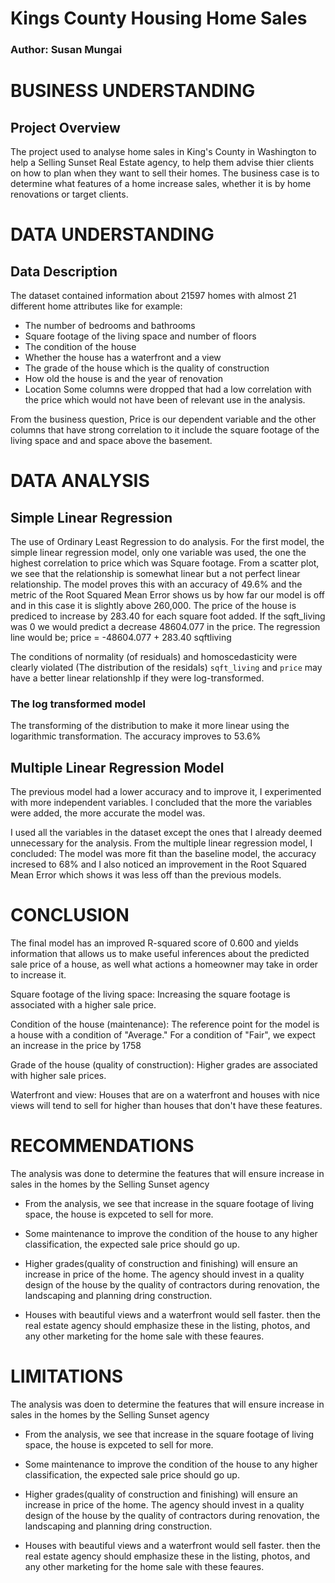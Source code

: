 # Kings County Housing Home Sales
### Author: Susan Mungai

# BUSINESS UNDERSTANDING
## Project Overview

The project used to analyse home sales in King's County in Washington to help a Selling Sunset Real Estate agency, to help them advise thier clients on how to plan when they want to sell their homes. 
The business case is to determine what features of a home increase sales, whether it is by home renovations or target clients.


# DATA UNDERSTANDING 
## Data Description

The  dataset contained information about 21597 homes with almost 21 different home attributes like for example:
* The number of bedrooms and bathrooms
* Square footage of the living space and number of floors
* The condition of the house
* Whether the house has a waterfront and a view
* The grade of the house which is the quality of construction
* How old the house is and the year of renovation
* Location
Some columns were dropped that had a low correlation with the price which would not have been of relevant use in the analysis. 

From the business question, Price is our dependent variable and the other columns that have strong correlation to it include the square footage of the living space and and space above the basement.


# DATA ANALYSIS 
## Simple Linear Regression
The use of Ordinary  Least Regression to do analysis. For the first model, the simple linear regression model, only one variable was used, the one the highest correlation to price which was Square footage. From a scatter plot, we see that the relationship is somewhat linear but a not perfect linear relationship. 
The model proves this with an accuracy of 49.6% and the metric of the Root Squared Mean Error shows us by how far our model is off and in this case it is slightly above 260,000.
The price of the house is prediced to increase by 283.40 for each square foot added.
If the sqft_living was 0 we would predict a decrease 48604.077 in the price. 
The regression line would be;
price = -48604.077 + 283.40 sqftliving

The conditions of normality (of residuals) and homoscedasticity were clearly violated (The distribution of the residals) `sqft_living` and `price` may have a better linear relationshIp if they were log-transformed.
### The log transformed model
The transforming of the distribution to make it more linear using the logarithmic transformation. The accuracy improves to 53.6% 

## Multiple Linear Regression Model
The previous model had a lower accuracy and to improve it, I experimented with more independent variables. I concluded that the more the variables were added, the more accurate the model was. 

I used all the variables in the dataset except the ones that I already deemed unnecessary for the analysis. 
From the multiple linear regression model, I concluded:
The model was more fit than the baseline model, the accuracy incresed to 68% and I also noticed an improvement in the Root Squared Mean Error which shows it was less off than the previous models.

# CONCLUSION
The final model has an improved R-squared score of 0.600 and yields information that allows us to make useful inferences about the predicted sale price of a house, as well what actions a homeowner may take in order to increase it.

Square footage of the living space: Increasing the square footage is associated with a higher sale price.

Condition of the house (maintenance): The reference point for the model is a house with a condition of "Average." For a condition of "Fair", we expect an increase in the price by 1758

Grade of the house (quality of construction): Higher grades are associated with higher sale prices.

Waterfront and view: Houses that are on a waterfront and houses with nice views will tend to sell for higher than houses that don't have these features.


# RECOMMENDATIONS 
The analysis was done to determine the features that will ensure increase in sales in the homes by the Selling Sunset agency 
* From the analysis, we see that increase in the square footage of living space, the house is expceted to sell for more.


* Some maintenance to improve the condition of the house to any higher classification, the expected sale price should go up.


* Higher grades(quality of construction and finishing) will ensure an increase in price of the home. The agency should invest in a quality design of the house by the quality of contractors during renovation, the landscaping and planning dring construction.


* Houses with beautiful views and a waterfront would sell faster. then the real estate agency should emphasize these in the listing, photos, and any other marketing for the home sale with these feaures.


# LIMITATIONS 
The analysis was doen to determine the features that will ensure increase in sales in the homes by the Selling Sunset agency 
* From the analysis, we see that increase in the square footage of living space, the house is expceted to sell for more.


* Some maintenance to improve the condition of the house to any higher classification, the expected sale price should go up.


* Higher grades(quality of construction and finishing) will ensure an increase in price of the home. The agency should invest in a quality design of the house by the quality of contractors during renovation, the landscaping and planning dring construction.


* Houses with beautiful views and a waterfront would sell faster. then the real estate agency should emphasize these in the listing, photos, and any other marketing for the home sale with these feaures.

